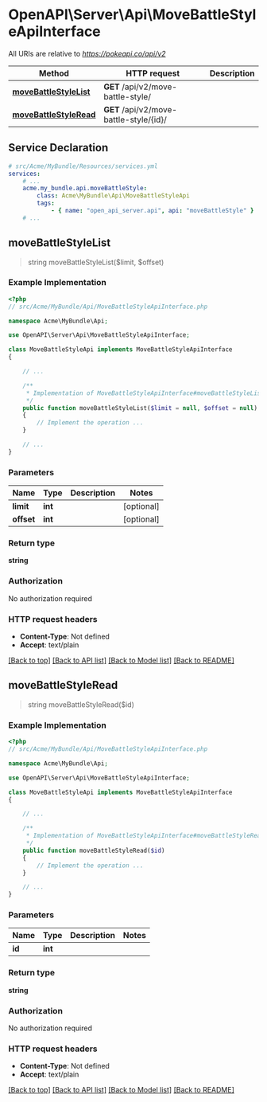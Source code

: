 # OpenAPI\Server\Api\MoveBattleStyleApiInterface

All URIs are relative to *https://pokeapi.co/api/v2*

Method | HTTP request | Description
------------- | ------------- | -------------
[**moveBattleStyleList**](MoveBattleStyleApiInterface.md#moveBattleStyleList) | **GET** /api/v2/move-battle-style/ | 
[**moveBattleStyleRead**](MoveBattleStyleApiInterface.md#moveBattleStyleRead) | **GET** /api/v2/move-battle-style/{id}/ | 


## Service Declaration
```yaml
# src/Acme/MyBundle/Resources/services.yml
services:
    # ...
    acme.my_bundle.api.moveBattleStyle:
        class: Acme\MyBundle\Api\MoveBattleStyleApi
        tags:
            - { name: "open_api_server.api", api: "moveBattleStyle" }
    # ...
```

## **moveBattleStyleList**
> string moveBattleStyleList($limit, $offset)



### Example Implementation
```php
<?php
// src/Acme/MyBundle/Api/MoveBattleStyleApiInterface.php

namespace Acme\MyBundle\Api;

use OpenAPI\Server\Api\MoveBattleStyleApiInterface;

class MoveBattleStyleApi implements MoveBattleStyleApiInterface
{

    // ...

    /**
     * Implementation of MoveBattleStyleApiInterface#moveBattleStyleList
     */
    public function moveBattleStyleList($limit = null, $offset = null)
    {
        // Implement the operation ...
    }

    // ...
}
```

### Parameters

Name | Type | Description  | Notes
------------- | ------------- | ------------- | -------------
 **limit** | **int**|  | [optional]
 **offset** | **int**|  | [optional]

### Return type

**string**

### Authorization

No authorization required

### HTTP request headers

 - **Content-Type**: Not defined
 - **Accept**: text/plain

[[Back to top]](#) [[Back to API list]](../../README.md#documentation-for-api-endpoints) [[Back to Model list]](../../README.md#documentation-for-models) [[Back to README]](../../README.md)

## **moveBattleStyleRead**
> string moveBattleStyleRead($id)



### Example Implementation
```php
<?php
// src/Acme/MyBundle/Api/MoveBattleStyleApiInterface.php

namespace Acme\MyBundle\Api;

use OpenAPI\Server\Api\MoveBattleStyleApiInterface;

class MoveBattleStyleApi implements MoveBattleStyleApiInterface
{

    // ...

    /**
     * Implementation of MoveBattleStyleApiInterface#moveBattleStyleRead
     */
    public function moveBattleStyleRead($id)
    {
        // Implement the operation ...
    }

    // ...
}
```

### Parameters

Name | Type | Description  | Notes
------------- | ------------- | ------------- | -------------
 **id** | **int**|  |

### Return type

**string**

### Authorization

No authorization required

### HTTP request headers

 - **Content-Type**: Not defined
 - **Accept**: text/plain

[[Back to top]](#) [[Back to API list]](../../README.md#documentation-for-api-endpoints) [[Back to Model list]](../../README.md#documentation-for-models) [[Back to README]](../../README.md)

